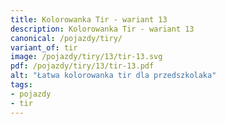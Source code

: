 ```yaml
---
title: Kolorowanka Tir - wariant 13
description: Kolorowanka Tir - wariant 13
canonical: /pojazdy/tiry/
variant_of: tir
image: /pojazdy/tiry/13/tir-13.svg
pdf: /pojazdy/tiry/13/tir-13.pdf
alt: "Łatwa kolorowanka tir dla przedszkolaka"
tags:
- pojazdy
- tir
---
```

